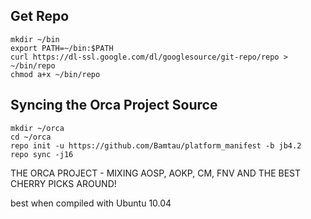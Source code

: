 Get Repo
--------

    mkdir ~/bin
    export PATH=~/bin:$PATH
    curl https://dl-ssl.google.com/dl/googlesource/git-repo/repo > ~/bin/repo
    chmod a+x ~/bin/repo

Syncing the Orca Project Source
---------------------------------------

    mkdir ~/orca
    cd ~/orca
    repo init -u https://github.com/Bamtau/platform_manifest -b jb4.2
    repo sync -j16


THE ORCA PROJECT - MIXING AOSP, AOKP, CM, FNV AND THE BEST CHERRY PICKS AROUND!

best when compiled with Ubuntu 10.04
